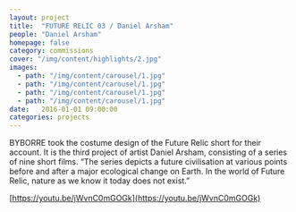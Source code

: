 ```yaml
---
layout: project
title:  "FUTURE RELIC 03 / Daniel Arsham"
people: "Daniel Arsham"
homepage: false
category: commissions
cover: "/img/content/highlights/2.jpg"
images:
  - path: "/img/content/carousel/1.jpg"
  - path: "/img/content/carousel/1.jpg"
  - path: "/img/content/carousel/1.jpg"
  - path: "/img/content/carousel/1.jpg"
date:   2016-01-01 09:00:00
categories: projects
---
```


BYBORRE took the costume design of the Future Relic short for their account. It is the third project of artist Daniel
Arsham, consisting of a series of nine short films. “The series depicts a future civilisation at various points before and
after a major ecological change on Earth. In the world of Future Relic, nature as we know it today does not exist.”

[https://youtu.be/jWvnC0mGOGk](https://youtu.be/jWvnC0mGOGk)
